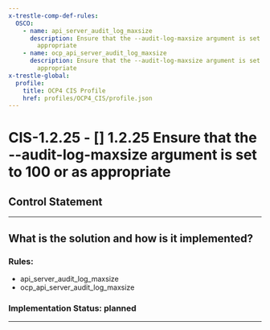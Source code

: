 ```yaml
---
x-trestle-comp-def-rules:
  OSCO:
    - name: api_server_audit_log_maxsize
      description: Ensure that the --audit-log-maxsize argument is set to 100 or as
        appropriate
    - name: ocp_api_server_audit_log_maxsize
      description: Ensure that the --audit-log-maxsize argument is set to 100 or as
        appropriate
x-trestle-global:
  profile:
    title: OCP4 CIS Profile
    href: profiles/OCP4_CIS/profile.json
---
```


# CIS-1.2.25 - \[\] 1.2.25 Ensure that the --audit-log-maxsize argument is set to 100 or as appropriate

## Control Statement

______________________________________________________________________

## What is the solution and how is it implemented?

<!-- For implementation status enter one of: implemented, partial, planned, alternative, not-applicable -->

<!-- Note that the list of rules under ### Rules: is read-only and changes will not be captured after assembly to JSON -->

<!-- Add control implementation description here for control: CIS-1.2.25 -->

### Rules:

  - api_server_audit_log_maxsize
  - ocp_api_server_audit_log_maxsize

### Implementation Status: planned

______________________________________________________________________
